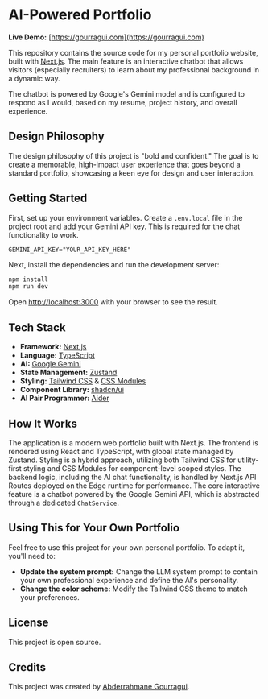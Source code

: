 # AI-Powered Portfolio

**Live Demo:** [https://gourragui.com](https://gourragui.com)

This repository contains the source code for my personal portfolio website, built with [Next.js](https://nextjs.org/). The main feature is an interactive chatbot that allows visitors (especially recruiters) to learn about my professional background in a dynamic way.

The chatbot is powered by Google's Gemini model and is configured to respond as I would, based on my resume, project history, and overall experience.

## Design Philosophy

The design philosophy of this project is "bold and confident." The goal is to create a memorable, high-impact user experience that goes beyond a standard portfolio, showcasing a keen eye for design and user interaction.

## Getting Started

First, set up your environment variables. Create a `.env.local` file in the project root and add your Gemini API key. This is required for the chat functionality to work.

```
GEMINI_API_KEY="YOUR_API_KEY_HERE"
```

Next, install the dependencies and run the development server:

```bash
npm install
npm run dev
```

Open [http://localhost:3000](http://localhost:3000) with your browser to see the result.

## Tech Stack

- **Framework:** [Next.js](https://nextjs.org/)
- **Language:** [TypeScript](https://www.typescriptlang.org/)
- **AI:** [Google Gemini](https://ai.google.dev/)
- **State Management:** [Zustand](https://github.com/pmndrs/zustand)
- **Styling:** [Tailwind CSS](https://tailwindcss.com/) & [CSS Modules](https://github.com/css-modules/css-modules)
- **Component Library:** [shadcn/ui](https://ui.shadcn.com/)
- **AI Pair Programmer:** [Aider](https://aider.chat/)

## How It Works

The application is a modern web portfolio built with Next.js. The frontend is rendered using React and TypeScript, with global state managed by Zustand. Styling is a hybrid approach, utilizing both Tailwind CSS for utility-first styling and CSS Modules for component-level scoped styles. The backend logic, including the AI chat functionality, is handled by Next.js API Routes deployed on the Edge runtime for performance. The core interactive feature is a chatbot powered by the Google Gemini API, which is abstracted through a dedicated `ChatService`.

## Using This for Your Own Portfolio

Feel free to use this project for your own personal portfolio. To adapt it, you'll need to:

-   **Update the system prompt:** Change the LLM system prompt to contain your own professional experience and define the AI's personality.
-   **Change the color scheme:** Modify the Tailwind CSS theme to match your preferences.

## License

This project is open source.

## Credits

This project was created by [Abderrahmane Gourragui](https://gourragui.com/).